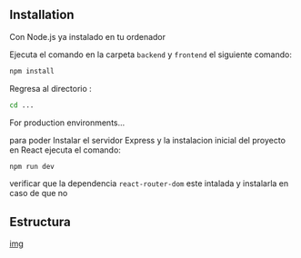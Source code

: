 ## Installation
Con Node.js ya instalado en tu ordenador

Ejecuta el comando en la carpeta `backend` y `frontend` el siguiente comando:
```sh
npm install
```
Regresa al directorio :
```sh
cd ...
```
For production environments...

para poder Instalar el servidor  Express y la instalacion inicial del proyecto en React ejecuta el comando:
```sh
npm run dev
```

verificar que la dependencia `react-router-dom` este intalada y instalarla en caso de que no

## Estructura

[img](./front/diagrama.png)
